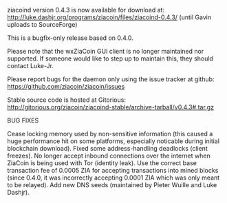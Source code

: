ziacoind version 0.4.3 is now available for download at:
http://luke.dashjr.org/programs/ziacoin/files/ziacoind-0.4.3/ (until Gavin uploads to SourceForge)

This is a bugfix-only release based on 0.4.0.

Please note that the wxZiaCoin GUI client is no longer maintained nor supported. If someone would like to step up to maintain this, they should contact Luke-Jr.

Please report bugs for the daemon only using the issue tracker at github:
https://github.com/ziacoin/ziacoin/issues

Stable source code is hosted at Gitorious:
http://gitorious.org/ziacoin/ziacoind-stable/archive-tarball/v0.4.3#.tar.gz

BUG FIXES

Cease locking memory used by non-sensitive information (this caused a huge performance hit on some platforms, especially noticable during initial blockchain download).
Fixed some address-handling deadlocks (client freezes).
No longer accept inbound connections over the internet when ZiaCoin is being used with Tor (identity leak).
Use the correct base transaction fee of 0.0005 ZIA for accepting transactions into mined blocks (since 0.4.0, it was incorrectly accepting 0.0001 ZIA which was only meant to be relayed).
Add new DNS seeds (maintained by Pieter Wuille and Luke Dashjr).

